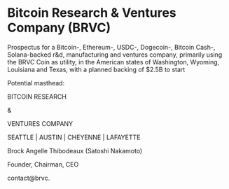 # Bitcoin Research & Ventures Company (BRVC)

Prospectus for a Bitcoin-, Ethereum-, USDC-, Dogecoin-, Bitcoin Cash-, Solana-backed r&d, manufacturing and ventures company, primarily using the BRVC Coin as utility, in the American states of Washington, Wyoming, Louisiana and Texas, with a planned backing of $2.5B to start

Potential masthead:


BITCOIN RESEARCH

& 

VENTURES COMPANY

SEATTLE | AUSTIN | CHEYENNE | LAFAYETTE




Brock Angelle Thibodeaux (Satoshi Nakamoto)

Founder, Chairman, CEO

contact@brvc.
